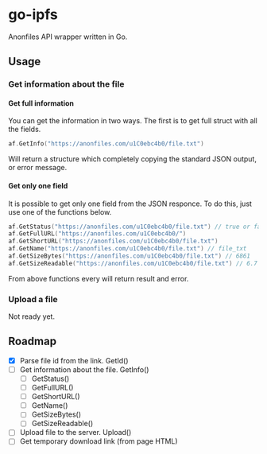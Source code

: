 # go-ipfs

Anonfiles API wrapper written in Go.

## Usage

### Get information about the file

#### Get full information

You can get the information in two ways. The first is to get full struct with all the fields.

```go
af.GetInfo("https://anonfiles.com/u1C0ebc4b0/file.txt")
```

Will return a structure which completely copying the standard JSON output, or error message.

#### Get only one field

It is possible to get only one field from the JSON responce. To do this, just use one of the functions below.

```go
af.GetStatus("https://anonfiles.com/u1C0ebc4b0/file.txt") // true or false
af.GetFullURL("https://anonfiles.com/u1C0ebc4b0/")
af.GetShortURL("https://anonfiles.com/u1C0ebc4b0/file.txt")
af.GetName("https://anonfiles.com/u1C0ebc4b0/file.txt") // file_txt
af.GetSizeBytes("https://anonfiles.com/u1C0ebc4b0/file.txt") // 6861
af.GetSizeReadable("https://anonfiles.com/u1C0ebc4b0/file.txt") // 6.7 KB
```

From above functions every will return result and error.

### Upload a file

Not ready yet.

## Roadmap

- [x] Parse file id from the link. GetId()
- [ ] Get information about the file. GetInfo()
    - [ ] GetStatus()
    - [ ] GetFullURL()
    - [ ] GetShortURL()
    - [ ] GetName()
    - [ ] GetSizeBytes()
    - [ ] GetSizeReadable()
- [ ] Upload file to the server. Upload()
- [ ] Get temporary download link (from page HTML)